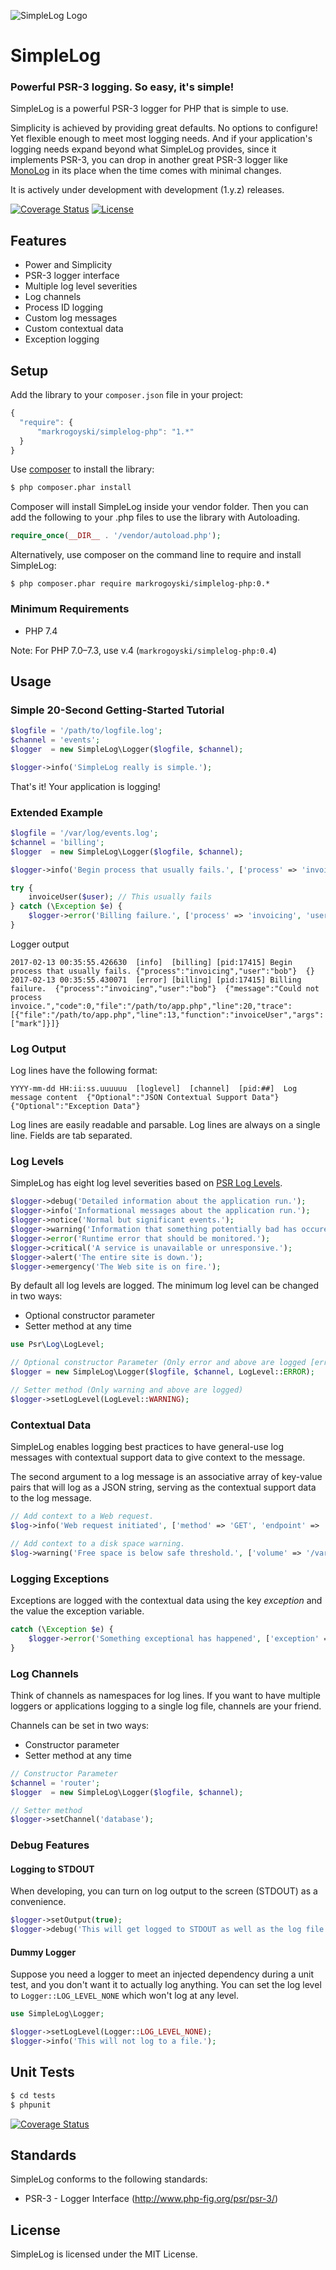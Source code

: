 ![SimpleLog Logo](https://github.com/markrogoyski/simplelog-php/blob/master/docs/image/SimpleLogLogo.png?raw=true)

SimpleLog
=====================

### Powerful PSR-3 logging. So easy, it's simple!

SimpleLog is a powerful PSR-3 logger for PHP that is simple to use.

Simplicity is achieved by providing great defaults. No options to configure! Yet flexible enough to meet most logging needs.
And if your application's logging needs expand beyond what SimpleLog provides, since it implements PSR-3, you can drop in
another great PSR-3 logger like [MonoLog](https://github.com/Seldaek/monolog) in its place when the time comes with minimal changes.

It is actively under development with development (1.y.z) releases.

[![Coverage Status](https://coveralls.io/repos/github/markrogoyski/simplelog-php/badge.svg?branch=master)](https://coveralls.io/github/markrogoyski/simplelog-php?branch=master)
[![License](https://poser.pugx.org/markrogoyski/simplelog-php/license)](https://packagist.org/packages/markrogoyski/simplelog-php)

Features
--------

 * Power and Simplicity
 * PSR-3 logger interface
 * Multiple log level severities
 * Log channels
 * Process ID logging
 * Custom log messages
 * Custom contextual data
 * Exception logging

Setup
-----

 Add the library to your `composer.json` file in your project:

```javascript
{
  "require": {
      "markrogoyski/simplelog-php": "1.*"
  }
}
```

Use [composer](http://getcomposer.org) to install the library:

```bash
$ php composer.phar install
```

Composer will install SimpleLog inside your vendor folder. Then you can add the following to your
.php files to use the library with Autoloading.

```php
require_once(__DIR__ . '/vendor/autoload.php');
```

Alternatively, use composer on the command line to require and install SimpleLog:

```
$ php composer.phar require markrogoyski/simplelog-php:0.*
```

### Minimum Requirements
 * PHP 7.4

Note: For PHP 7.0–7.3, use v.4 (`markrogoyski/simplelog-php:0.4`)

Usage
-----

### Simple 20-Second Getting-Started Tutorial
```php
$logfile = '/path/to/logfile.log';
$channel = 'events';
$logger  = new SimpleLog\Logger($logfile, $channel);

$logger->info('SimpleLog really is simple.');
```

That's it! Your application is logging!

### Extended Example
```php
$logfile = '/var/log/events.log';
$channel = 'billing';
$logger  = new SimpleLog\Logger($logfile, $channel);

$logger->info('Begin process that usually fails.', ['process' => 'invoicing', 'user' => $user]);

try {
    invoiceUser($user); // This usually fails
} catch (\Exception $e) {
    $logger->error('Billing failure.', ['process' => 'invoicing', 'user' => $user, 'exception' => $e]);
}
```

Logger output
```
2017-02-13 00:35:55.426630  [info]  [billing] [pid:17415] Begin process that usually fails. {"process":"invoicing","user":"bob"}  {}
2017-02-13 00:35:55.430071  [error] [billing] [pid:17415] Billing failure.  {"process":"invoicing","user":"bob"}  {"message":"Could not process invoice.","code":0,"file":"/path/to/app.php","line":20,"trace":[{"file":"/path/to/app.php","line":13,"function":"invoiceUser","args":["mark"]}]}
```

### Log Output
Log lines have the following format:
```
YYYY-mm-dd HH:ii:ss.uuuuuu  [loglevel]  [channel]  [pid:##]  Log message content  {"Optional":"JSON Contextual Support Data"}  {"Optional":"Exception Data"}
```

Log lines are easily readable and parsable. Log lines are always on a single line. Fields are tab separated.

### Log Levels

SimpleLog has eight log level severities based on [PSR Log Levels](http://www.php-fig.org/psr/psr-3/#psrlogloglevel).

```php
$logger->debug('Detailed information about the application run.');
$logger->info('Informational messages about the application run.');
$logger->notice('Normal but significant events.');
$logger->warning('Information that something potentially bad has occured.');
$logger->error('Runtime error that should be monitored.');
$logger->critical('A service is unavailable or unresponsive.');
$logger->alert('The entire site is down.');
$logger->emergency('The Web site is on fire.');
```

By default all log levels are logged. The minimum log level can be changed in two ways:
 * Optional constructor parameter
 * Setter method at any time

```php
use Psr\Log\LogLevel;

// Optional constructor Parameter (Only error and above are logged [error, critical, alert, emergency])
$logger = new SimpleLog\Logger($logfile, $channel, LogLevel::ERROR);

// Setter method (Only warning and above are logged)
$logger->setLogLevel(LogLevel::WARNING);
```

### Contextual Data
SimpleLog enables logging best practices to have general-use log messages with contextual support data to give context to the message.

The second argument to a log message is an associative array of key-value pairs that will log as a JSON string, serving as the contextual support data to the log message.

```php
// Add context to a Web request.
$log->info('Web request initiated', ['method' => 'GET', 'endpoint' => 'user/account', 'queryParameters' => 'id=1234']);

// Add context to a disk space warning.
$log->warning('Free space is below safe threshold.', ['volume' => '/var/log', 'availablePercent' => 4]);
```

### Logging Exceptions
Exceptions are logged with the contextual data using the key *exception* and the value the exception variable.

```php
catch (\Exception $e) {
    $logger->error('Something exceptional has happened', ['exception' => $e]);
}
```

### Log Channels
Think of channels as namespaces for log lines. If you want to have multiple loggers or applications logging to a single log file, channels are your friend.

Channels can be set in two ways:
 * Constructor parameter
 * Setter method at any time

```php
// Constructor Parameter
$channel = 'router';
$logger  = new SimpleLog\Logger($logfile, $channel);

// Setter method
$logger->setChannel('database');
```

### Debug Features
#### Logging to STDOUT
When developing, you can turn on log output to the screen (STDOUT) as a convenience.

```php
$logger->setOutput(true);
$logger->debug('This will get logged to STDOUT as well as the log file.');
```

#### Dummy Logger
Suppose you need a logger to meet an injected dependency during a unit test, and you don't want it to actually log anything.
You can set the log level to ```Logger::LOG_LEVEL_NONE``` which won't log at any level.

```php
use SimpleLog\Logger;

$logger->setLogLevel(Logger::LOG_LEVEL_NONE);
$logger->info('This will not log to a file.');
```

Unit Tests
----------

```bash
$ cd tests
$ phpunit
```

[![Coverage Status](https://coveralls.io/repos/github/markrogoyski/simplelog-php/badge.svg?branch=master)](https://coveralls.io/github/markrogoyski/simplelog-php?branch=master)

Standards
---------

SimpleLog conforms to the following standards:

 * PSR-3 - Logger Interface (http://www.php-fig.org/psr/psr-3/)

License
-------

SimpleLog is licensed under the MIT License.
